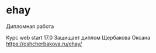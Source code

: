 # ehay
Дипломная работа

Курс web start 17.0 
Защищает диплом Щербакова Оксана
https://oshcherbakova.ru/ehay/
